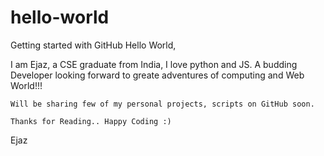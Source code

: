 # hello-world
Getting started with GitHub
Hello World,

  I am Ejaz, a CSE graduate from India, I love python and JS. A budding Developer looking forward to greate adventures of computing and Web World!!!
  
    Will be sharing few of my personal projects, scripts on GitHub soon.
    
    Thanks for Reading.. Happy Coding :)
    
Ejaz    
